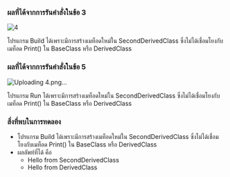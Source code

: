 ### ผลที่ได้จากการรันคำสั่งในข้อ 3
![4](https://github.com/Nitiphum7/03376836-OOP-2566-Lab-09/assets/144196695/c8217a6c-23da-40be-b2ac-fd800e0fb149)



โปรแกรม Build ได้เพราะมีการสร้างเมท็อดใหม่ใน SecondDerivedClass ซึ่งไม่ได้เชื่อมโยงกับเมท็อด Print() ใน BaseClass หรือ DerivedClass

### ผลที่ได้จากการรันคำสั่งในข้อ 5


![Uploading 4.png…]()

โปรแกรม Run ได้เพราะมีการสร้างเมท็อดใหม่ใน SecondDerivedClass ซึ่งไม่ได้เชื่อมโยงกับเมท็อด Print() ใน BaseClass หรือ DerivedClass

### สิ่งที่พบในการทดลอง
- โปรแกรม Build ได้เพราะมีการสร้างเมท็อดใหม่ใน SecondDerivedClass ซึ่งไม่ได้เชื่อมโยงกับเมท็อด Print() ใน BaseClass หรือ DerivedClass
- ผลลัพท์ที่ได้ คือ 
  - Hello from SecondDerivedClass
  - Hello from DerivedClass
